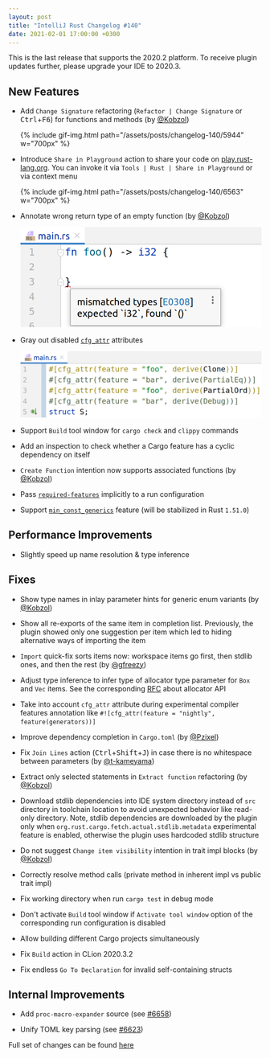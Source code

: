 ```yaml
---
layout: post
title: "IntelliJ Rust Changelog #140"
date: 2021-02-01 17:00:00 +0300
---
```


This is the last release that supports the 2020.2 platform. To receive plugin updates further, please upgrade your IDE to 2020.3.

## New Features

<!-- https://github.com/intellij-rust/intellij-rust/pull/5944 -->
* Add `Change Signature` refactoring (`Refactor | Change Signature` or <kbd>Ctrl</kbd>+<kbd>F6</kbd>)
  for functions and methods (by [@Kobzol])

  {% include gif-img.html path="/assets/posts/changelog-140/5944" w="700px" %}

<!-- https://github.com/intellij-rust/intellij-rust/pull/6563 -->
* Introduce `Share in Playground` action to share your code on [play.rust-lang.org](https://play.rust-lang.org/).
  You can invoke it via `Tools | Rust | Share in Playground` or via context menu

  {% include gif-img.html path="/assets/posts/changelog-140/6563" w="700px" %}

<!-- https://github.com/intellij-rust/intellij-rust/pull/5552 -->
* Annotate wrong return type of an empty function (by [@Kobzol])

  <img src="/assets/posts/changelog-140/5552.png" alt="empty function screenshot" width="700px"/>

<!-- https://github.com/intellij-rust/intellij-rust/pull/6602 -->
* Gray out disabled [`cfg_attr`](https://doc.rust-lang.org/reference/conditional-compilation.html#the-cfg_attr-attribute)
  attributes

  <img src="/assets/posts/changelog-140/6602.png" alt="disabled attributes screenshot" width="700px"/>

<!-- https://github.com/intellij-rust/intellij-rust/pull/6590 -->
* Support `Build` tool window for `cargo check` and `clippy` commands

<!-- https://github.com/intellij-rust/intellij-rust/pull/6535 -->
* Add an inspection to check whether a Cargo feature has a cyclic dependency on itself

<!-- https://github.com/intellij-rust/intellij-rust/pull/6471 -->
* `Create Function` intention now supports associated functions (by [@Kobzol])

<!-- https://github.com/intellij-rust/intellij-rust/pull/6324 -->
* Pass [`required-features`](https://doc.rust-lang.org/cargo/reference/cargo-targets.html#the-required-features-field)
  implicitly to a run configuration

<!-- https://github.com/intellij-rust/intellij-rust/pull/6364 -->
* Support [`min_const_generics`](https://without.boats/blog/shipping-const-generics/)
  feature (will be stabilized in Rust `1.51.0`)

## Performance Improvements

<!-- https://github.com/intellij-rust/intellij-rust/pull/6662 -->
<!-- https://github.com/intellij-rust/intellij-rust/pull/6659 -->
* Slightly speed up name resolution & type inference

## Fixes

<!-- https://github.com/intellij-rust/intellij-rust/pull/5475 -->
* Show type names in inlay parameter hints for generic enum variants (by [@Kobzol])

<!-- https://github.com/intellij-rust/intellij-rust/pull/6650 -->
* Show all re-exports of the same item in completion list.
  Previously, the plugin showed only one suggestion per item which led to hiding
  alternative ways of importing the item

<!-- https://github.com/intellij-rust/intellij-rust/pull/6501 -->
* `Import` quick-fix sorts items now: workspace items go first, then stdlib ones,
  and then the rest (by [@gfreezy])

<!-- https://github.com/intellij-rust/intellij-rust/pull/6643 -->
* Adjust type inference to infer type of allocator type parameter for `Box` and `Vec` items.
  See the corresponding [RFC](https://rust-lang.github.io/rfcs/1398-kinds-of-allocators.html)
  about allocator API

<!-- https://github.com/intellij-rust/intellij-rust/pull/6636 -->
* Take into account `cfg_attr` attribute during experimental compiler features annotation like
  `#![cfg_attr(feature = "nightly", feature(generators))]`

<!-- https://github.com/intellij-rust/intellij-rust/pull/6691 -->
* Improve dependency completion in `Cargo.toml` (by [@Pzixel])

<!-- https://github.com/intellij-rust/intellij-rust/pull/6668 -->
* Fix `Join Lines` action (<kbd>Ctrl</kbd>+<kbd>Shift</kbd>+<kbd>J</kbd>)
  in case there is no whitespace between parameters (by [@t-kameyama])

<!-- https://github.com/intellij-rust/intellij-rust/pull/6684 -->
<!-- https://github.com/intellij-rust/intellij-rust/pull/6678 -->
* Extract only selected statements in `Extract function` refactoring (by [@Kobzol])

<!-- https://github.com/intellij-rust/intellij-rust/pull/6609 -->
* Download stdlib dependencies into IDE system directory instead of `src`
  directory in toolchain location to avoid unexpected behavior like read-only directory.
  Note, stdlib dependencies are downloaded by the plugin only when
  `org.rust.cargo.fetch.actual.stdlib.metadata` experimental feature is enabled,
  otherwise the plugin uses hardcoded stdlib structure

<!-- https://github.com/intellij-rust/intellij-rust/pull/6580 -->
* Do not suggest `Change item visibility` intention in trait impl blocks (by [@Kobzol])

<!-- https://github.com/intellij-rust/intellij-rust/pull/6685 -->
* Correctly resolve method calls (private method in inherent impl vs public trait impl)

<!-- https://github.com/intellij-rust/intellij-rust/pull/6504 -->
* Fix working directory when run `cargo test` in debug mode

<!-- https://github.com/intellij-rust/intellij-rust/pull/4550 -->
* Don't activate `Build` tool window if `Activate tool window` option of the corresponding
  run configuration is disabled

<!-- https://github.com/intellij-rust/intellij-rust/pull/6702 -->
* Allow building different Cargo projects simultaneously

<!-- https://github.com/intellij-rust/intellij-rust/pull/6750 -->
* Fix `Build` action in CLion 2020.3.2

<!-- https://github.com/intellij-rust/intellij-rust/pull/6671 -->
* Fix endless `Go To Declaration` for invalid self-containing structs

## Internal Improvements

<!-- https://github.com/intellij-rust/intellij-rust/pull/6658 -->
* Add `proc-macro-expander` source (see [#6658](https://github.com/intellij-rust/intellij-rust/pull/6658))

<!-- https://github.com/intellij-rust/intellij-rust/pull/6623 -->
* Unify TOML key parsing (see [#6623](https://github.com/intellij-rust/intellij-rust/pull/6623))

Full set of changes can be found [here](https://github.com/intellij-rust/intellij-rust/milestone/48?closed=1)

[@Kobzol]: https://github.com/Kobzol
[@Pzixel]: https://github.com/Pzixel
[@gfreezy]: https://github.com/gfreezy
[@t-kameyama]: https://github.com/t-kameyama

